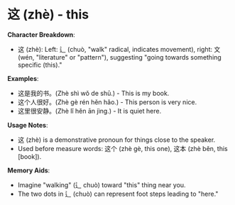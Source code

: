 # **这 (zhè) - this**

**Character Breakdown**:  
- 这 (zhè): Left: 辶 (chuò, "walk" radical, indicates movement), right: 文 (wén, "literature" or "pattern"), suggesting "going towards something specific (this)."

**Examples**:  
- 这是我的书。(Zhè shì wǒ de shū.) - This is my book.  
- 这个人很好。(Zhè gè rén hěn hǎo.) - This person is very nice.  
- 这里很安静。(Zhè lǐ hěn ān jìng.) - It is quiet here.

**Usage Notes**:  
- 这 (zhè) is a demonstrative pronoun for things close to the speaker.  
- Used before measure words: 这个 (zhè gè, this one), 这本 (zhè běn, this [book]).

**Memory Aids**:  
- Imagine "walking" (辶 chuò) toward "this" thing near you.  
- The two dots in 辶 (chuò) can represent foot steps leading to "here."